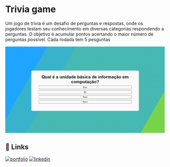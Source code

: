 # Trivia game

Um jogo de trivia é um desafio de perguntas e respostas, onde os jogadores testam seu conhecimento em diversas categorias respondendo a perguntas. O objetivo é acumular pontos acertando o maior número de perguntas possível. Cada rodada tem 5 pesguntas

![Imagem do jogo trivia](public/print.png)

## 🔗 Links

[![portfolio](https://img.shields.io/badge/my_portfolio-000?style=for-the-badge&logo=ko-fi&logoColor=white)](https://ramon-dev.netlify.app/)
[![linkedin](https://img.shields.io/badge/linkedin-0A66C2?style=for-the-badge&logo=linkedin&logoColor=white)](https://www.linkedin.com/in/ramon-dev/)
